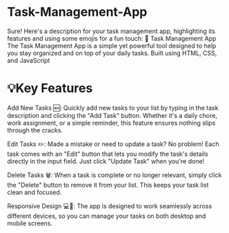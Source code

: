 # Task-Management-App
 Sure! Here's a description for your task management app, highlighting its features and using some emojis for a fun touch:  📝 Task Management App The Task Management App is a simple yet powerful tool designed to help you stay organized and on top of your daily tasks. Built using HTML, CSS, and JavaScript

<h1>💡Key Features</h1>

Add New Tasks 🆕: Quickly add new tasks to your list by typing in the task description and clicking the "Add Task" button. Whether it's a daily chore, work assignment, or a simple reminder, this feature ensures nothing slips through the cracks.

Edit Tasks ✏️: Made a mistake or need to update a task? No problem! Each task comes with an "Edit" button that lets you modify the task's details directly in the input field. Just click "Update Task" when you're done!

Delete Tasks 🗑️: When a task is complete or no longer relevant, simply click the "Delete" button to remove it from your list. This keeps your task list clean and focused.

Responsive Design 💻📱: The app is designed to work seamlessly across different devices, so you can manage your tasks on both desktop and mobile screens.
